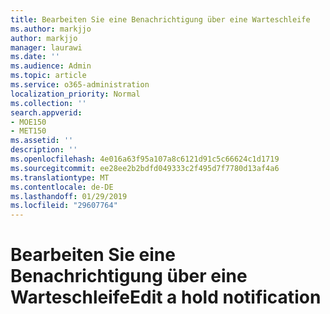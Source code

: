 ```yaml
---
title: Bearbeiten Sie eine Benachrichtigung über eine Warteschleife
ms.author: markjjo
author: markjjo
manager: laurawi
ms.date: ''
ms.audience: Admin
ms.topic: article
ms.service: o365-administration
localization_priority: Normal
ms.collection: ''
search.appverid:
- MOE150
- MET150
ms.assetid: ''
description: ''
ms.openlocfilehash: 4e016a63f95a107a8c6121d91c5c66624c1d1719
ms.sourcegitcommit: ee28ee2b2bdfd049333c2f495d7f7780d13af4a6
ms.translationtype: MT
ms.contentlocale: de-DE
ms.lasthandoff: 01/29/2019
ms.locfileid: "29607764"
---
```

# <a name="edit-a-hold-notification"></a><span data-ttu-id="e1ece-102">Bearbeiten Sie eine Benachrichtigung über eine Warteschleife</span><span class="sxs-lookup"><span data-stu-id="e1ece-102">Edit a hold notification</span></span>

